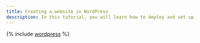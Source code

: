 ```yaml
---
title: Creating a website in WordPress
description: In this tutorial, you will learn how to deploy and set up a WordPress website in {{ yandex-cloud }}.
---
```


{% include [wordpress](../../../_tutorials/_tutorials_includes/wordpress/setup.md) %}